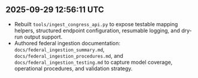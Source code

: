 ## 2025-09-29 12:56:11 UTC
- Rebuilt `tools/ingest_congress_api.py` to expose testable mapping helpers, structured endpoint configuration, resumable logging, and dry-run output support.
- Authored federal ingestion documentation: `docs/federal_ingestion_summary.md`, `docs/federal_ingestion_procedures.md`, and `docs/federal_ingestion_testing.md` to capture model coverage, operational procedures, and validation strategy.
